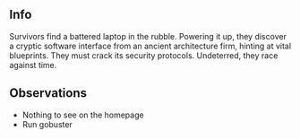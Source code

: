 ## Info
Survivors find a battered laptop in the rubble. Powering it up, they discover a cryptic software interface from an ancient architecture firm, hinting at vital blueprints. They must crack its security protocols. Undeterred, they race against time.

## Observations
- Nothing to see on the homepage
- Run gobuster